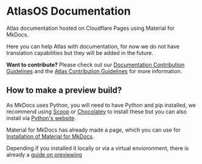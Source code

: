 # AtlasOS Documentation

Atlas documentation hosted on Cloudflare Pages using Material for MkDocs.

Here you can help Atlas with documentation, for now we do not have translation capabilities but they will be added in the future.

**Want to contribute?** Please check out our [Documentation Contribution Guidelines](.github/CONTRIBUTING.md) and the [Atlas Contribution Guidelines](https://docs.atlasos.net/contributions) for more information.

## How to make a preview build?

As MkDocs uses Python, you will need to have Python and pip installed, we recommend using [Scoop](https://scoop.sh) or [Chocolatey](https://chocolatey.org) to install these but you can also install via [Python's website](https://www.python.org).

Material for MkDocs has already made a page, which you can use for [Installation of Material for MkDocs](https://squidfunk.github.io/mkdocs-material/getting-started).

Depending if you installed it locally or via a virtual envioronment, there is already a [guide on previewing](https://squidfunk.github.io/mkdocs-material/creating-your-site/#previewing-as-you-write)
